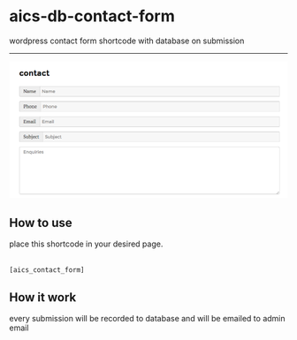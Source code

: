 # aics-db-contact-form

wordpress contact form shortcode with database on submission

---

![example form](screenshot/example-form.png)


## How to use

place this shortcode in your desired page.

```

[aics_contact_form]

```

## How it work

every submission will be recorded to database and will be emailed to admin email